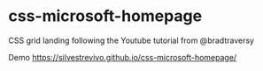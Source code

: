 # css-microsoft-homepage
CSS grid landing following the Youtube tutorial from @bradtraversy

Demo https://silvestrevivo.github.io/css-microsoft-homepage/
